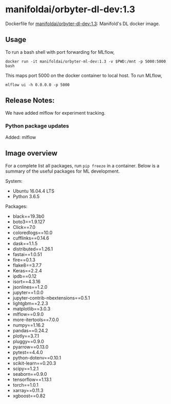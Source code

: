 # manifoldai/orbyter-dl-dev:1.3

Dockerfile for [manifoldai/orbyter-dl-dev:1.3](https://hub.docker.com/r/manifoldai/orbyter-dl-dev): Manifold's DL docker image.

## Usage

To run a bash shell with port forwarding for MLflow, 

`
docker run -it manifoldai/orbyter-ml-dev:1.3 -v $PWD:/mnt -p 5000:5000 bash
`

This maps port 5000 on the docker container to local host. To run MLflow, 

`
mlflow ui -h 0.0.0.0 -p 5000
`

## Release Notes:

We have added mlflow for experiment tracking. 

### Python package updates

Added: mlflow

## Image overview
For a complete list all packages, run `pip freeze` in a container. Below is a summary of
the useful packages for ML development.

System:

* Ubuntu 16.04.4 LTS
* Python 3.6.5

Packages:

* black==19.3b0
* boto3==1.9.127
* Click==7.0
* coloredlogs==10.0
* cufflinks==0.14.6
* dask==1.1.5
* distributed==1.26.1
* fastai==1.0.51
* fire==0.1.3
* flake8==3.7.7
* Keras==2.2.4
* ipdb==0.12
* isort==4.3.16
* jsonlines==1.2.0
* jupyter==1.0.0
* jupyter-contrib-nbextensions==0.5.1
* lightgbm==2.2.3
* matplotlib==3.0.3
* mlflow==0.9.0
* more-itertools==7.0.0
* numpy==1.16.2
* pandas==0.24.2
* plotly==3.7.1
* pluggy==0.9.0
* pyarrow==0.13.0
* pytest==4.4.0
* python-dotenv==0.10.1
* scikit-learn==0.20.3
* scipy==1.2.1
* seaborn==0.9.0
* tensorflow==1.13.1
* torch==1.0.1
* xarray==0.11.3
* xgboost==0.82

